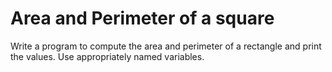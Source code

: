 # Area and Perimeter of a square

Write a program to compute the area and perimeter of a rectangle and print the values. Use appropriately named variables.